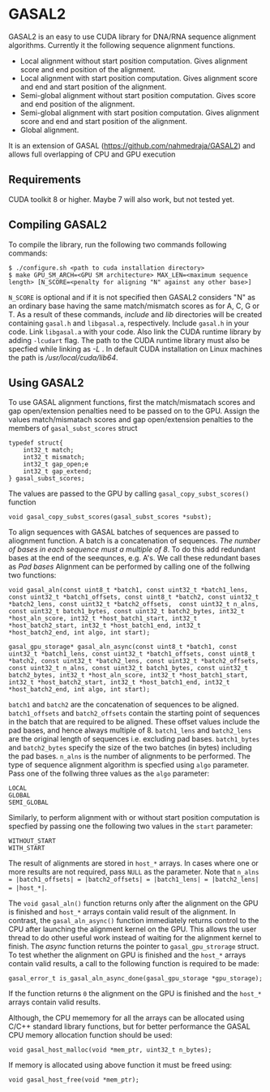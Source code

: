 
# GASAL2

GASAL2 is an easy to use CUDA library for DNA/RNA sequence alignment algorithms. Currently it the following sequence alignment functions.
- Local alignment without start position computation. Gives alignment score and end position of the alignment.
- Local alignment with start position computation. Gives alignment score and end and start position of the alignment.
- Semi-global alignment without start position computation. Gives score and end position of the alignment.
- Semi-global alignment with start position computation. Gives alignment score and end and start position of the alignment.
- Global alignment.

It is an extension of GASAL (https://github.com/nahmedraja/GASAL2) and allows full overlapping of CPU and GPU execution

## Requirements
CUDA toolkit 8 or higher. Maybe 7 will also work, but not tested yet. 

## Compiling GASAL2
To compile the library, run the following two commands following commands:

```
$ ./configure.sh <path to cuda installation directory>
$ make GPU_SM_ARCH=<GPU SM architecture> MAX_LEN=<maximum sequence length> [N_SCORE=<penalty for aligning "N" against any other base>]
```

`N_SCORE` is optional and if it is not specified then GASAL2 considers "N" as an ordinary base having the same match/mismatch scores as for A, C, G or T. As a result of these commands, *include* and *lib* directories will be created containing `gasal.h` and `libgasal.a`, respectively. Include `gasal.h` in your code. Link `libgasal.a` with your code. Also link the CUDA runtime library by adding `-lcudart` flag. The path to the CUDA runtime library must also be specfied while linking as *-L <path to CUDA lib64 directory>*. In default CUDA installation on Linux machines the path is */usr/local/cuda/lib64*.

## Using GASAL2
To use GASAL alignment functions, first the match/mismatach scores and gap open/extension penalties need to be passed on to the GPU. Assign the values match/mismatach scores and gap open/extension penalties to the members of `gasal_subst_scores` struct

```
typedef struct{
	int32_t match;
	int32_t mismatch;
	int32_t gap_open;e
	int32_t gap_extend;
} gasal_subst_scores;
```
The values are passed to the GPU by calling `gasal_copy_subst_scores()` function

```
void gasal_copy_subst_scores(gasal_subst_scores *subst);
```

To align sequences with GASAL batches of sequences are passed to aliognment function. A batch is a concatenation of sequences. *The number of bases in each sequence must a multiple of 8*. To do this add redundant bases at the end of the seequnces, e.g. A's. We call these redundant bases as *Pad bases* Alignment can be performed by calling one of the follwing two functions:

```
void gasal_aln(const uint8_t *batch1, const uint32_t *batch1_lens, const uint32_t *batch1_offsets, const uint8_t *batch2, const uint32_t *batch2_lens, const uint32_t *batch2_offsets,  const uint32_t n_alns, const uint32_t batch1_bytes, const uint32_t batch2_bytes, int32_t *host_aln_score, int32_t *host_batch1_start, int32_t *host_batch2_start, int32_t *host_batch1_end, int32_t *host_batch2_end, int algo, int start);

gasal_gpu_storage* gasal_aln_async(const uint8_t *batch1, const uint32_t *batch1_lens, const uint32_t *batch1_offsets, const uint8_t *batch2, const uint32_t *batch2_lens, const uint32_t *batch2_offsets,  const uint32_t n_alns, const uint32_t batch1_bytes, const uint32_t batch2_bytes, int32_t *host_aln_score, int32_t *host_batch1_start, int32_t *host_batch2_start, int32_t *host_batch1_end, int32_t *host_batch2_end, int algo, int start);
```

`batch1` and `batch2` are the concatenation of sequences to be aligned. `batch1_offsets` and `batch2_offsets` contain the starting point of sequences in the batch that are required to be aligned. These offset values include the pad bases, and hence always multiple of 8. `batch1_lens` and `batch2_lens` are the original length of sequences i.e. excluding pad bases. `batch1_bytes` and `batch2_bytes` specify the size of the two batches (in bytes) including the pad bases. `n_alns` is the number of alignments to be performed. The type of sequence alignment algorithm is specfied using `algo` parameter. Pass one of the follwing three values as the `algo` parameter:

```
LOCAL
GLOBAL
SEMI_GLOBAL
```

Similarly, to perform alignment with or without start position computation is specfied by passing one the following two values in the `start` parameter:

```
WITHOUT_START
WITH_START
```


The result of alignments are stored in `host_*` arrays. In cases where one or more results are not required, pass `NULL` as the parameter. Note that `n_alns = |batch1_offsets| = |batch2_offsets| = |batch1_lens| = |batch2_lens| = |host_*|`.


The `void gasal_aln()` function returns only after the alignment on the GPU is finished and `host_*` arrays contain valid result of the alignment. In contrast, the `gasal_aln_async()` function immediately returns control to the CPU after launching the alignment kernel on the GPU. This allows the user thread to do other useful work instead of waiting for the alignment kernel to finish. The *async* function returns the pointer to `gasal_gpu_strorage` struct. To test whether the alignment on GPU is finished and the  `host_*` arrays contain valid results, a call to the following function is required to be made:

```
gasal_error_t is_gasal_aln_async_done(gasal_gpu_storage *gpu_storage);
```
If the function returns `0` the alignment on the GPU is finished and the  `host_*` arrays contain valid results.

Although, the CPU mememory for all the arrays can be allocated using C/C++ standard library functions, but for better performance the GASAL CPU memory allocation function should be used:

```
void gasal_host_malloc(void *mem_ptr, uint32_t n_bytes);
```
If memory is allocated using above function it must be freed using:

```
void gasal_host_free(void *mem_ptr);
```




